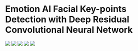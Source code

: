 # Emotion AI Facial Key-points Detection with Deep Residual Convolutional Neural Network

<img src = '../main/Data & Images/Facial Key Points.png' />

<img src = '../main/Data & Images/Convolution & Identity Block.png' />

<img src = '../main/Data & Images/Deep Residual NN.png' />

<img src = '../main/Data & Images/acc_loss_curve.png' />

<img src = '../main/Data & Images/prediction.png' />
